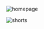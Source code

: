 
![homepage](https://github.com/user-attachments/assets/9f47aac5-47a2-46c1-949b-726bd2c14add)


![shorts](https://github.com/user-attachments/assets/77382580-6ec8-4142-8d0b-30b2c3c29985)
